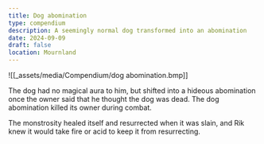```yaml
---
title: Dog abomination
type: compendium
description: A seemingly normal dog transformed into an abomination
date: 2024-09-09
draft: false
location: Mournland
---
```

![[_assets/media/Compendium/dog abomination.bmp]]

The dog had no magical aura to him, but shifted into a hideous abomination once the owner said that he thought the dog was dead. The dog abomination killed its owner during combat. 

The monstrosity healed itself and resurrected when it was slain, and Rik knew it would take fire or acid to keep it from resurrecting. 